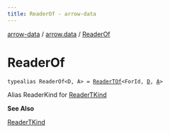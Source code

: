 ```yaml
---
title: ReaderOf - arrow-data
---
```


[arrow-data](../index.html) / [arrow.data](index.html) / [ReaderOf](./-reader-of.html)

# ReaderOf

`typealias ReaderOf<D, A> = `[`ReaderTOf`](-reader-t-of.html)`<ForId, `[`D`](-reader-of.html#D)`, `[`A`](-reader-of.html#A)`>`

Alias ReaderKind for [ReaderTKind](#)

**See Also**

[ReaderTKind](#)

